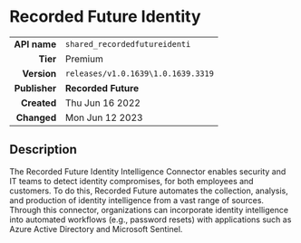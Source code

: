 # Recorded Future Identity
| | |
|-:|-|
|**API name**|`shared_recordedfutureidenti`|
|**Tier**|Premium|
|**Version**|`releases/v1.0.1639\1.0.1639.3319`|
|**Publisher**|**Recorded Future**|
|**Created**|Thu Jun 16 2022|
|**Changed**|Mon Jun 12 2023|

## Description
The Recorded Future Identity Intelligence Connector enables security and IT teams to detect identity compromises, for both employees and customers. To do this, Recorded Future automates the collection, analysis, and production of identity intelligence from a vast range of sources. Through this connector, organizations can incorporate identity intelligence into automated workflows (e.g., password resets) with applications such as Azure Active Directory and Microsoft Sentinel.
